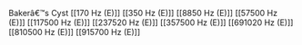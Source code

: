 Bakerâ€™s Cyst
[[170 Hz (E)]]
[[350 Hz (E)]]
[[8850 Hz (E)]]
[[57500 Hz (E)]]
[[117500 Hz (E)]]
[[237520 Hz (E)]]
[[357500 Hz (E)]]
[[691020 Hz (E)]]
[[810500 Hz (E)]]
[[915700 Hz (E)]]